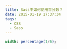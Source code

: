 ```yaml
---
title: Sass中如何使用百分数？
date: 2015-01-19 17:37:34
tags:
  - CSS
  - Sass
---
```


```sass
width: percentage(1/6);
```